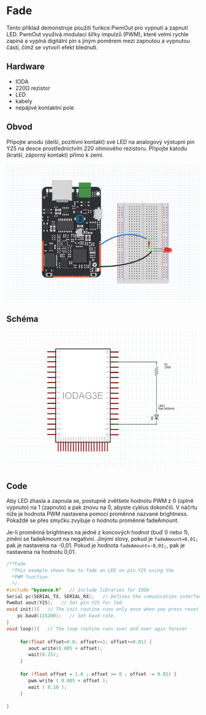 # Fade

Tento příklad demonstruje použití funkce PwmOut pro vypnutí a zapnutí LED. PwmOut využívá modulaci šířky impulzů \(PWM\), které velmi rychle zapíná a vypíná digitální pin s jiným poměrem mezi zapnutou a vypnutou částí, čímž se vytvoří efekt blednutí.

## Hardware

* IODA
* 220Ω rezistor
* LED
* kabely
* nepájivé kontaktní pole

## Obvod

Připojte anodu \(delší, pozitivní kontakt\) své LED na analogový výstupní pin Y25 na desce prostřednictvím 220 ohmového rezistoru. Připojte katodu \(kratší, záporný kontakt\) přímo k zemi.

![](../../../.gitbook/assets/fade.PNG)

## Schéma

![](../../../.gitbook/assets/fade_schematic.PNG)

## Code

Aby LED zhasla a zapnula se, postupně zvětšete hodnotu PWM z 0 \(úplně vypnuto\) na 1 \(zapnuto\) a pak znovu na 0, abyste cyklus dokončili. V náčrtu níže je hodnota PWM nastavena pomocí proměnné nazvané brightness. Pokaždé se přes smyčku zvyšuje o hodnotu proměnné fadeAmount.

Je-li proměnná brightness na jedné z koncových hodnot \(buď 0 nebo 1\), změní se fadeAmount na negativní. Jinými slovy, pokud je `fadeAmount=0,01;` pak je nastavena na -0,01. Pokud je hodnota `fadeAmount=-0,01;`, pak je nastavena na hodnotu 0,01.

```cpp
/**Fade
  *This example shows how to fade an LED on pin Y25 using the
  *PWM function.
  */
#include "byzance.h"   // Include libraries for IODA
Serial pc(SERIAL_TX, SERIAL_RX);   // Defines the comunication interface if the serial line , SPI, CAN is needen in the program.
PwmOut aout(Y25);   // Set pin Y25 for led.
void init(){   // The init routine runs only once when you press reset.
    pc.baud(115200);   // Set baud rate.
}
void loop(){   // The loop routine runs over and over agin forever

     for(float offset=0.0; offset<=1; offset+=0.01) {
        aout.write(0.005 + offset);
        wait(0.25);
     }
     
     for (float offset = 1.0 ; offset >= 0 ; offset -= 0.01) {
        pwm.write ( 0.005 + offset );
        wait ( 0.10 );
     }

}
```

